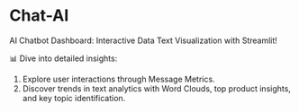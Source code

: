 # Chat-AI
AI Chatbot Dashboard: Interactive Data Text Visualization with Streamlit! 

📊 Dive into detailed insights:
1. Explore user interactions through Message Metrics.
2. Discover trends in text analytics with Word Clouds, top product insights, and key topic identification.
